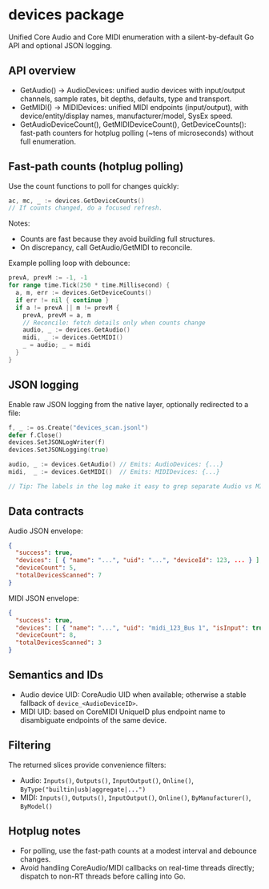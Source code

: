 # devices package

Unified Core Audio and Core MIDI enumeration with a silent-by-default Go API and optional JSON logging.

## API overview

- GetAudio() → AudioDevices: unified audio devices with input/output channels, sample rates, bit depths, defaults, type and transport.
- GetMIDI() → MIDIDevices: unified MIDI endpoints (input/output), with device/entity/display names, manufacturer/model, SysEx speed.
- GetAudioDeviceCount(), GetMIDIDeviceCount(), GetDeviceCounts(): fast-path counters for hotplug polling (~tens of microseconds) without full enumeration.

## Fast-path counts (hotplug polling)

Use the count functions to poll for changes quickly:

```go
ac, mc, _ := devices.GetDeviceCounts()
// If counts changed, do a focused refresh.
```

Notes:
- Counts are fast because they avoid building full structures.
- On discrepancy, call GetAudio/GetMIDI to reconcile.

Example polling loop with debounce:

```go
prevA, prevM := -1, -1
for range time.Tick(250 * time.Millisecond) {
  a, m, err := devices.GetDeviceCounts()
  if err != nil { continue }
  if a != prevA || m != prevM {
    prevA, prevM = a, m
    // Reconcile: fetch details only when counts change
    audio, _ := devices.GetAudio()
    midi, _ := devices.GetMIDI()
    _ = audio; _ = midi
  }
}
```

## JSON logging

Enable raw JSON logging from the native layer, optionally redirected to a file:

```go
f, _ := os.Create("devices_scan.jsonl")
defer f.Close()
devices.SetJSONLogWriter(f)
devices.SetJSONLogging(true)

audio, _ := devices.GetAudio() // Emits: AudioDevices: {...}
midi,  _ := devices.GetMIDI()  // Emits: MIDIDevices: {...}

// Tip: The labels in the log make it easy to grep separate Audio vs MIDI records.
```

## Data contracts

Audio JSON envelope:
```json
{
  "success": true,
  "devices": [ { "name": "...", "uid": "...", "deviceId": 123, ... } ],
  "deviceCount": 5,
  "totalDevicesScanned": 7
}
```

MIDI JSON envelope:
```json
{
  "success": true,
  "devices": [ { "name": "...", "uid": "midi_123_Bus 1", "isInput": true, ... } ],
  "deviceCount": 8,
  "totalDevicesScanned": 3
}
```

## Semantics and IDs

- Audio device UID: CoreAudio UID when available; otherwise a stable fallback of `device_<AudioDeviceID>`.
- MIDI UID: based on CoreMIDI UniqueID plus endpoint name to disambiguate endpoints of the same device.

## Filtering

The returned slices provide convenience filters:

- Audio: `Inputs()`, `Outputs()`, `InputOutput()`, `Online()`, `ByType("builtin|usb|aggregate|...")`
- MIDI: `Inputs()`, `Outputs()`, `InputOutput()`, `Online()`, `ByManufacturer()`, `ByModel()`

## Hotplug notes

- For polling, use the fast-path counts at a modest interval and debounce changes.
- Avoid handling CoreAudio/MIDI callbacks on real-time threads directly; dispatch to non-RT threads before calling into Go.
